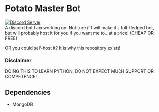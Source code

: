 # Potato Master Bot
[![Discord Server](https://discord.com/api/guilds/1014629466523303997/embed.png)](https://discord.gg/eGBKZdV7X5)  
A discord bot I am working on. Not sure if I will make it a full-fledged bot, but will probably host it for you
if you want me to...at a price! (CHEAP OR FREE)

OR you could self-host it? It is why this repository exists!
### Disclaimer
DOING THIS TO LEARN PYTHON, DO NOT EXPECT MUCH SUPPORT OR COMPETENCE!
## Dependencies
* MongoDB
